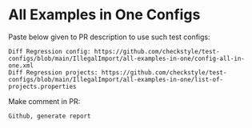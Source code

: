 # All Examples in One Configs
Paste below given to PR description to use such test configs:
```
Diff Regression config: https://github.com/checkstyle/test-configs/blob/main/IllegalImport/all-examples-in-one/config-all-in-one.xml
Diff Regression projects: https://github.com/checkstyle/test-configs/blob/main/IllegalImport/all-examples-in-one/list-of-projects.properties
```
Make comment in PR:
```
Github, generate report
```
